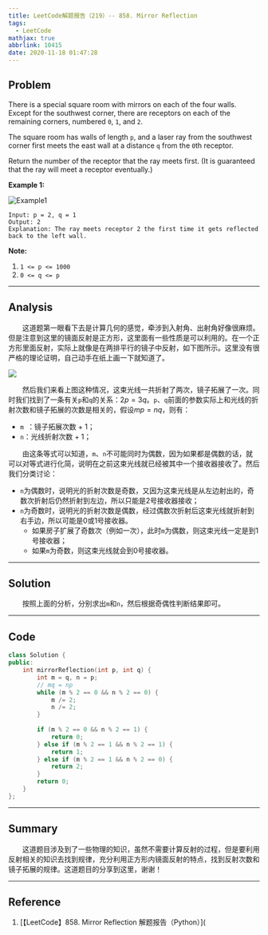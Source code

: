 ```yaml
---
title: LeetCode解题报告（219）-- 858. Mirror Reflection
tags:
  - LeetCode
mathjax: true
abbrlink: 10415
date: 2020-11-18 01:47:28
---
```


## Problem

There is a special square room with mirrors on each of the four walls.  Except for the southwest corner, there are receptors on each of the remaining corners, numbered `0`, `1`, and `2`.

The square room has walls of length `p`, and a laser ray from the southwest corner first meets the east wall at a distance `q` from the `0`th receptor.

Return the number of the receptor that the ray meets first.  (It is guaranteed that the ray will meet a receptor eventually.)

<!-- more -->

**Example 1:**

![Example1](https://s3-lc-upload.s3.amazonaws.com/uploads/2018/06/18/reflection.png)

```
Input: p = 2, q = 1
Output: 2
Explanation: The ray meets receptor 2 the first time it gets reflected back to the left wall.
```

**Note:**

1. `1 <= p <= 1000`
2. `0 <= q <= p`

------

## Analysis

&emsp;&emsp;这道题第一眼看下去是计算几何的感觉，牵涉到入射角、出射角好像很麻烦。但是注意到这里的镜面反射是正方形，这里面有一些性质是可以利用的。在一个正方形里面反射，实际上就像是在两排平行的镜子中反射，如下图所示。这里没有很严格的理论证明，自己动手在纸上画一下就知道了。

![](https://s3-lc-upload.s3.amazonaws.com/users/motorix/image_1529877876.png)

&emsp;&emsp;然后我们来看上图这种情况，这束光线一共折射了两次，镜子拓展了一次。同时我们找到了一条有关`p`和`q`的关系：$2p = 3q$。`p`、`q`前面的参数实际上和光线的折射次数和镜子拓展的次数是相关的，假设$mp = nq$，则有：

- `m `：镜子拓展次数 + 1；
- `n`：光线折射次数 + 1；

&emsp;&emsp;由这条等式可以知道，`m`、`n`不可能同时为偶数，因为如果都是偶数的话，就可以对等式进行化简，说明在之前这束光线就已经被其中一个接收器接收了。然后我们分类讨论：

- `n`为偶数时，说明光的折射次数是奇数，又因为这束光线是从左边射出的，奇数次折射后仍然折射到左边，所以只能是2号接收器接收；
- `n`为奇数时，说明光的折射次数是偶数，经过偶数次折射后这束光线就折射到右手边，所以可能是0或1号接收器。
  - 如果房子扩展了奇数次（例如一次），此时`m`为偶数，则这束光线一定是到1号接收器；
  - 如果`m`为奇数，则这束光线就会到0号接收器。

------

## Solution

&emsp;&emsp;按照上面的分析，分别求出`m`和`n`，然后根据奇偶性判断结果即可。

------

## Code

```c++
class Solution {
public:
    int mirrorReflection(int p, int q) {
        int m = q, n = p;
        // mq = np
        while (m % 2 == 0 && n % 2 == 0) {
            m /= 2;
            n /= 2;
        }
        
        if (m % 2 == 0 && n % 2 == 1) {
            return 0;
        } else if (m % 2 == 1 && n % 2 == 1) {
            return 1;
        } else if (m % 2 == 1 && n % 2 == 0) {
            return 2;
        }
        return 0;
    }
};
```

------

## Summary

&emsp;&emsp;这道题目涉及到了一些物理的知识，虽然不需要计算反射的过程，但是要利用反射相关的知识去找到规律，充分利用正方形内镜面反射的特点，找到反射次数和镜子拓展的规律。这道题目的分享到这里，谢谢！

------

## Reference

1. [【LeetCode】858. Mirror Reflection 解题报告（Python）](
